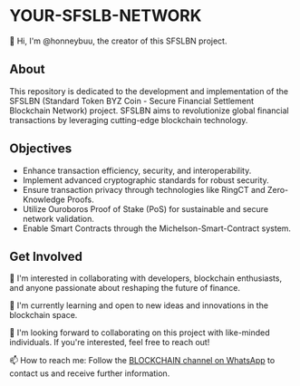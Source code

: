 # YOUR-SFSLB-NETWORK

👋 Hi, I'm @honneybuu, the creator of this SFSLBN project.

## About

This repository is dedicated to the development and implementation of the SFSLBN (Standard Token BYZ Coin - Secure Financial Settlement Blockchain Network) project. SFSLBN aims to revolutionize global financial transactions by leveraging cutting-edge blockchain technology.

## Objectives

- Enhance transaction efficiency, security, and interoperability.
- Implement advanced cryptographic standards for robust security.
- Ensure transaction privacy through technologies like RingCT and Zero-Knowledge Proofs.
- Utilize Ouroboros Proof of Stake (PoS) for sustainable and secure network validation.
- Enable Smart Contracts through the Michelson-Smart-Contract system.

## Get Involved

👀 I'm interested in collaborating with developers, blockchain enthusiasts, and anyone passionate about reshaping the future of finance.

🌱 I'm currently learning and open to new ideas and innovations in the blockchain space.

💞️ I'm looking forward to collaborating on this project with like-minded individuals. If you're interested, feel free to reach out!

📫 How to reach me: Follow the [BLOCKCHAIN channel on WhatsApp](https://whatsapp.com/channel/0029VaDdHPu8kyyU7iiSlA3A) to contact us and receive further information.

<!---
honneybuu/YOUR-SFSLB-NETWORK is a ✨ special ✨ repository because its `README.md` (this file) appears on your GitHub profile.
You can click the Preview link to take a look at your changes.
--->
